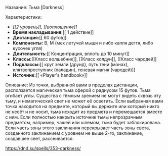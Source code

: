Название: Тьма \[Darkness] 

Характеристики:
- *[[2 уровень]], [[воплощение]]*
- **Время накладывания:**[[ 1 действие]]
- **Дистанция:**[[ 60 футов]]
- **Компоненты:** В, М (мех летучей мыши и либо капля дегтя, либо кусочек угля)
- **Длительность:**[[ Концентрация, вплоть до 10 минут]]
- **Классы:**[[Класс  волшебник]], [[Класс колдун]], [[Класс чародей]]
- **Подклассы:**[[ круг земли (друид), путь тени (монах), клятвопреступник (паладин), теневая магия (чародей)]]
- **Источник:**[[ «Player's handbook»]]

Описание:
Из точки, выбранной вами в пределах дистанции, расползается магическая тьма сферой с радиусом 15 футов. Тьма огибает углы. Существа с тёмным зрением не могут видеть сквозь эту тьму, и немагический свет не может её осветить.
Если выбранная вами точка находится на предмете, который вы держите или который никто не несёт и не носит, тьма исходит из предмета и перемещается вместе с ним. Если полностью накрыть источник тьмы непрозрачным предметом, например, чашей или шлемом, тьма будет заблокирована.
Если часть зоны этого заклинания перекрывает часть зоны света, созданного заклинанием с уровнем не выше 2-го, заклинание, создавшее свет, рассеивается.

https://dnd.su/spells/353-darkness/